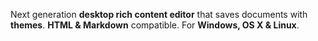 

Next generation **desktop rich content editor** that saves documents with **themes**. **HTML & Markdown** compatible. For **Windows, OS X & Linux**.
